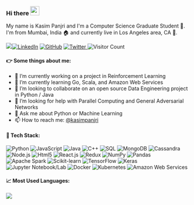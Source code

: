 <!--[![Header](https://raw.githubusercontent.com/kasim95/kasim95/kasim95/readme_header.png "Header")](https://kasimp.tech/portfolio)
-->
<!-- Icons & colors from simpleIcons.org and badges from shields.io -->

### Hi there <img src="https://media.giphy.com/media/hvRJCLFzcasrR4ia7z/giphy.gif" width="25px">
 
My name is Kasim Panjri and I'm a Computer Science Graduate Student :school:. I'm from Mumbai, India :house: and currently live in Los Angeles area, CA :city_sunrise:. 

<!--
Email
LinkedIn
GitHub
Twitter
Visitor Count
-->
<a href="mailto:panjrikasim@gmail.com"><img src="https://img.shields.io/badge/panjrikasim@gmail.com--_?style=social&logo=gmail" /></a><a href="https://www.linkedin.com/in/kasimpanjri" alt="Email"><img src="https://img.shields.io/badge/LinkedIn--_?style=social&logo=linkedin" alt="LinkedIn" /></a> <a href="https://www.github.com/kasim95"><img src="https://img.shields.io/badge/GitHub--_?style=social&logo=github" alt="GitHub" /></a> <a href="https://www.twitter.com/kasimpanjri"><img src="https://img.shields.io/badge/Twitter--_?style=social&logo=twitter" alt="Twitter" /> </a><img src="https://visitor-badge.glitch.me/badge?page_id=kasim95.kasim95" alt="Visitor Count"/>

#### :point_right: Some things about me:
- 🔭 I’m currently working on a project in Reinforcement Learning
- 🌱 I’m currently learning Go, Scala, and Amazon Web Services
- 👯 I’m looking to collaborate on an open source Data Engineering project in Python / Java
- 🤔 I’m looking for help with Parallel Computing and General Adversarial Networks
- 💬 Ask me about Python or Machine Learning
- 📫 How to reach me: [@kasimpanjri](https://www.linkedin.com/in/kasimpanjri)
<!-- - ⚡ Fun fact: -->

#### :wrench: Tech Stack:

<p>
<img alt="Python" src="https://img.shields.io/badge/-Python-3776ab?style=flat-square&logo=python&logoColor=white" />
<img alt="JavaScript" src="https://img.shields.io/badge/-JavaScript-f7df1e?style=flat-square&logo=javascript&logoColor=white" />
<img alt="Java" src="https://img.shields.io/badge/-Java-007396?style=flat-square&logo=java&logoColor=white" />
<img alt="C++" src="https://img.shields.io/badge/-C++-00599C?style=flat-square&logo=C++&logoColor=white" />
<img alt="SQL" src="https://img.shields.io/badge/-SQL-4479a1?style=flat-square&logo=mysql&logoColor=white" />
<img alt="MongoDB" src="https://img.shields.io/badge/-MongoDB-47a248?style=flat-square&logo=mongodb&logoColor=white" />
<img alt="Cassandra" src="https://img.shields.io/badge/-Cassandra-1287B1?style=flat-square&logo=apache-cassandra&logoColor=white" />
<img alt="Node.js" src="https://img.shields.io/badge/-Node.js-339933?style=flat-square&logo=Node.js&logoColor=white" />
<img alt="Html5" src="https://img.shields.io/badge/-HTML5-E34F26?style=flat-square&logo=html5&logoColor=white" />
<img alt="React.js" src="https://img.shields.io/badge/-React.js-45b8d8?style=flat-square&logo=react&logoColor=white" />
<img alt="Redux" src="https://img.shields.io/badge/-Redux-764ABC?style=flat-square&logo=redux&logoColor=white" />
<img alt="NumPy" src="https://img.shields.io/badge/-NumPy-013243?style=flat-square&logo=numpy&logoColor=white" />
<img alt="Pandas" src="https://img.shields.io/badge/-Pandas-150458?style=flat-square&logo=pandas&logoColor=white" />
<img alt="Apache Spark" src="https://img.shields.io/badge/-Spark-e25a1c?style=flat-square&logo=apache-spark&logoColor=white" />
<img alt="Scikit-learn" src="https://img.shields.io/badge/-scikit&hyphen;learn-f7931e?style=flat-square&logo=scikit-learn&logoColor=white" />
<img alt="TensorFlow" src="https://img.shields.io/badge/-TensorFlow-ff6f00?style=flat-square&logo=tensorflow&logoColor=white" />
<img alt="Keras" src="https://img.shields.io/badge/-Keras-d00000?style=flat-square&logo=keras&logoColor=white" />
<img alt="Jupyter Notebook/Lab" src="https://img.shields.io/badge/-Jupyter-orange?style=flat-square&logo=jupyter&logoColor=white" />
<img alt="Docker" src="https://img.shields.io/badge/-Docker-46a2f1?style=flat-square&logo=docker&logoColor=white" />
<img alt="Kubernetes" src="https://img.shields.io/badge/-Kubernetes-326ce5?style=flat-square&logo=kubernetes&logoColor=white" />
<img alt="Amazon Web Services" src="https://img.shields.io/badge/-Amazon AWS-232f3e?style=flat-square&logo=amazon-aws&logoColor=white" />
</p>


#### :chart_with_upwards_trend: Most Used Languages:

<img src="https://github-readme-stats.vercel.app/api/top-langs/?username=kasim95&show_icons=true&langs_count=5&layout=default&exclude_repo=kasim95,kasim95.github.io,cloudflare-2020-general-engineering-assignment,cloudflare-2020-systems-engineering-assignment,Deep_Learning-Flappy_Bird&hide_border=True&hide_title=True" />

<!--Github Stats-->
<!--
[![Kasim's github stats](https://github-readme-stats.vercel.app/api?username=kasim95&include_all_commits=True)](https://github.com/kasim95)
-->
